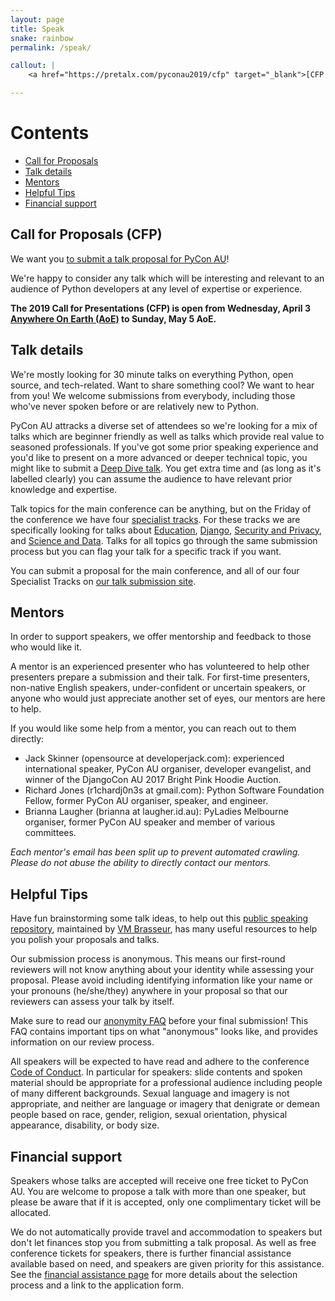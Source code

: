 ```yaml
---
layout: page
title: Speak
snake: rainbow
permalink: /speak/

callout: |
    <a href="https://pretalx.com/pyconau2019/cfp" target="_blank">[CFP now open!]</a>

---
```


# Contents
* [Call for Proposals](#cfp)
* [Talk details](#talks)
* [Mentors](#mentors)
* [Helpful Tips](#helpful-tips)
* [Financial support](#financial-support)

## <a name="cfp"></a> Call for Proposals (CFP)

We want you [to submit a talk proposal for PyCon AU](https://pretalx.com/pyconau2019/cfp)!

We're happy to consider any talk which will be interesting and relevant to an audience of Python developers at any level of expertise or experience. 

**The 2019 Call for Presentations (CFP) is open from Wednesday, April 3 [Anywhere On Earth (AoE)](https://en.wikipedia.org/wiki/Anywhere_on_Earth) to Sunday, May 5 AoE.**


## <a name="topics"></a> Talk details

We're mostly looking for 30 minute talks on everything Python, open source, and tech-related. Want to share something cool? We want to hear from you! We welcome submissions from everybody, including those who've never spoken before or are relatively new to Python.

PyCon AU attracks a diverse set of attendees so we're looking for a mix of talks which are beginner friendly as well as talks which provide real value to seasoned professionals. If you've got some prior speaking experience and you'd like to present on a more advanced or deeper technical topic, you might like to submit a [Deep Dive talk](/news/deep-dive-talks/). You get extra time and (as long as it's labelled clearly) you can assume the audience to have relevant prior knowledge and expertise.

Talk topics for the main conference can be anything, but on the Friday of the conference we have four [specialist tracks](/attend/). For these tracks we are specifically looking for talks about [Education](/education-track), [Django](/djangoconau), [Security and Privacy](/security-and-privacy-track/), and [Science and Data](/science-and-data-track/). Talks for all topics go through the same submission process but you can flag your talk for a specific track if you want.

You can submit a proposal for the main conference, and all of our four Specialist Tracks on [our talk submission site](https://pretalx.com/pyconau2019/cfp).


## <a name="mentors"></a> Mentors

In order to support speakers, we offer mentorship and feedback to those who would like it.

A mentor is an experienced presenter who has volunteered to help other presenters prepare a submission and their talk. For first-time presenters, non-native English speakers, under-confident or uncertain speakers, or anyone who would just appreciate another set of eyes, our mentors are here to help.

If you would like some help from a mentor, you can reach out to them directly:

* Jack Skinner (opensource at developerjack.com): experienced international speaker, PyCon AU organiser, developer evangelist, and winner of the DjangoCon AU 2017 Bright Pink Hoodie Auction.
* Richard Jones (r1chardj0n3s at gmail.com): Python Software Foundation Fellow, former PyCon AU organiser, speaker, and engineer.
* Brianna Laugher (brianna at laugher.id.au): PyLadies Melbourne organiser, former PyCon AU speaker and member of various committees.

*Each mentor's email has been split up to prevent automated crawling. Please do not abuse the ability to directly contact our mentors.*


## <a name="helpful-tips"></a> Helpful Tips

Have fun brainstorming some talk ideas, to help out this [public speaking repository](https://github.com/vmbrasseur/Public_Speaking), maintained by [VM Brasseur](https://twitter.com/vmbrasseur), has many useful resources to help you polish your proposals and talks.

Our submission process is anonymous. This means our first-round reviewers will not know anything about your identity while assessing your proposal. Please avoid including identifying information like your name or your pronouns (he/she/they) anywhere in your proposal so that our reviewers can assess your talk by itself.

Make sure to read our [anonymity FAQ](/cfp-guidelines/) before your final submission! This FAQ contains important tips on what "anonymous" looks like, and provides information on our review process.

All speakers will be expected to have read and adhere to the conference [Code of Conduct](http://2019.pycon-au.org/conduct/). In particular for speakers: slide contents and spoken material should be appropriate for a professional audience including people of many different backgrounds. Sexual language and imagery is not appropriate, and neither are language or imagery that denigrate or demean people based on race, gender, religion, sexual orientation, physical appearance, disability, or body size.

## <a name="financial-support"></a> Financial support

Speakers whose talks are accepted will receive one free ticket to PyCon AU. You are welcome to propose a talk with more than one speaker, but please be aware that if it is accepted, only one complimentary ticket will be allocated. 

We do not automatically provide travel and accommodation to speakers but don't let finances stop you from submitting a talk proposal. As well as free conference tickets for speakers, there is further financial assistance available based on need, and speakers are given priority for this assistance. See the [financial assistance page](/assistance/) for more details about the selection process and a link to the application form.

